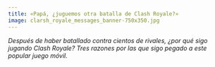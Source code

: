 ```yaml
---
title: «Papá, ¿juguemos otra batalla de Clash Royale?»
image: clarsh_royale_messages_banner-750x350.jpg
---
```


*Después de haber batallado contra cientos de rivales, ¿por qué sigo jugando Clash Royale? Tres razones por las que sigo pegado a este popular juego móvil.*

<!--more-->

